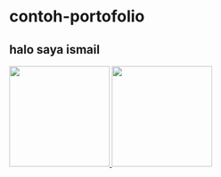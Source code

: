 # contoh-portofolio
## halo saya ismail

<p align="left">
<a href="ttps://github.com/islomilo">
  <img height="180em" src="https://github-readme-stats-eight-theta.vercel.app/api?username=islomilo&show_icons=true&theme=algolia&include_all_commits=true&count_private=true"/>
  <img height="180em" src="https://github-readme-stats-eight-theta.vercel.app/api/top-langs/?username=islomilo&layout=compact&langs_count=8&theme=algolia"/>
</a>
</p>
